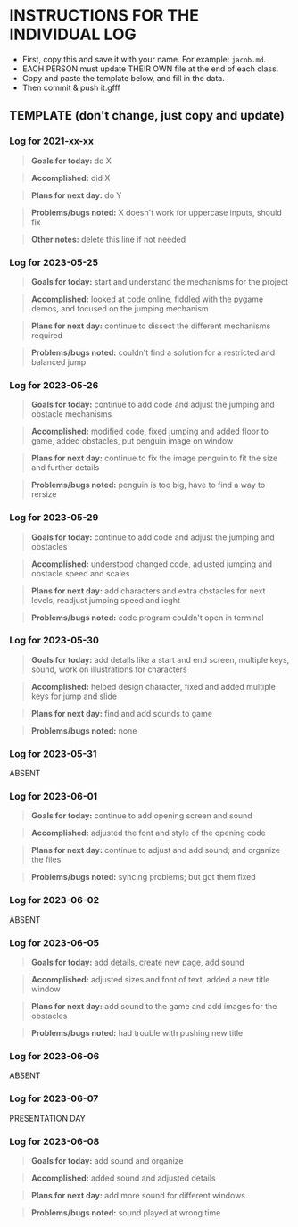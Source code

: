 # INSTRUCTIONS FOR THE INDIVIDUAL LOG
* First, copy this and save it with your name. For example: `jacob.md`.
* EACH PERSON must update THEIR OWN file at the end of each class.
* Copy and paste the template below, and fill in the data.
* Then commit & push it.gfff

## TEMPLATE (don't change, just copy and update)

### Log for 2021-xx-xx

> **Goals for today:** do X

> **Accomplished:** did X

> **Plans for next day:** do Y

> **Problems/bugs noted:** X doesn't work for uppercase inputs, should fix

> **Other notes:** delete this line if not needed

### Log for 2023-05-25

> **Goals for today:** start and understand the mechanisms for the project

> **Accomplished:** looked at code online, fiddled with the pygame demos, and focused on the jumping mechanism 

> **Plans for next day:** continue to dissect the different mechanisms required

> **Problems/bugs noted:** couldn't find a solution for a restricted and balanced jump

### Log for 2023-05-26

> **Goals for today:** continue to add code and adjust the jumping and obstacle mechanisms

> **Accomplished:** modified code, fixed jumping and added floor to game, added obstacles, put penguin image on window 

> **Plans for next day:** continue to fix the image penguin to fit the size and further details

> **Problems/bugs noted:** penguin is too big, have to find a way to rersize

### Log for 2023-05-29

> **Goals for today:** continue to add code and adjust the jumping and obstacles

> **Accomplished:** understood changed code, adjusted jumping and obstacle speed and scales

> **Plans for next day:** add characters and extra obstacles for next levels, readjust jumping speed and ieght

> **Problems/bugs noted:** code program couldn't open in terminal

### Log for 2023-05-30

> **Goals for today:** add details like a start and end screen, multiple keys, sound, work on illustrations for characters

> **Accomplished:** helped design character, fixed and added multiple keys for jump and slide

> **Plans for next day:** find and add sounds to game

> **Problems/bugs noted:** none

### Log for 2023-05-31
ABSENT

### Log for 2023-06-01

> **Goals for today:** continue to add opening screen and sound

> **Accomplished:** adjusted the font and style of the opening code

> **Plans for next day:** continue to adjust and add sound; and organize the files

> **Problems/bugs noted:** syncing problems; but got them fixed

### Log for 2023-06-02
ABSENT


### Log for 2023-06-05

> **Goals for today:** add details, create new page, add sound

> **Accomplished:** adjusted sizes and font of text, added a new title window

> **Plans for next day:** add sound to the game and add images for the obstacles

> **Problems/bugs noted:** had trouble with pushing new title

### Log for 2023-06-06
ABSENT


### Log for 2023-06-07
PRESENTATION DAY

### Log for 2023-06-08

> **Goals for today:** add sound and organize

> **Accomplished:** added sound and adjusted details

> **Plans for next day:** add more sound for different windows

> **Problems/bugs noted:** sound played at wrong time